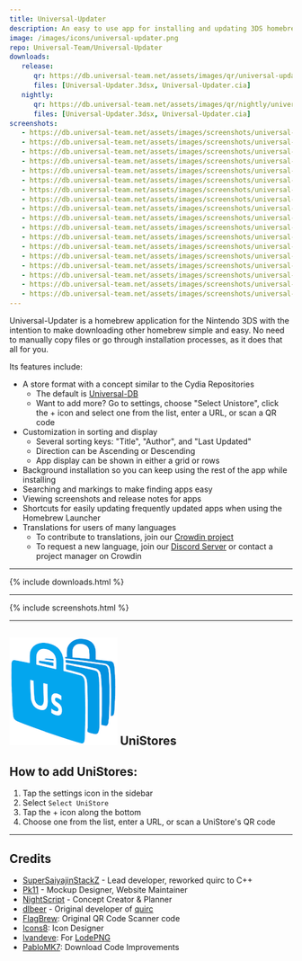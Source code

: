 ```yaml
---
title: Universal-Updater
description: An easy to use app for installing and updating 3DS homebrew
image: /images/icons/universal-updater.png
repo: Universal-Team/Universal-Updater
downloads:
   release:
      qr: https://db.universal-team.net/assets/images/qr/universal-updater-cia.png
      files: [Universal-Updater.3dsx, Universal-Updater.cia]
   nightly:
      qr: https://db.universal-team.net/assets/images/qr/nightly/universal-updater-cia.png
      files: [Universal-Updater.3dsx, Universal-Updater.cia]
screenshots:
   - https://db.universal-team.net/assets/images/screenshots/universal-updater/entry-info.png
   - https://db.universal-team.net/assets/images/screenshots/universal-updater/download-list.png
   - https://db.universal-team.net/assets/images/screenshots/universal-updater/queue-menu.png
   - https://db.universal-team.net/assets/images/screenshots/universal-updater/search-menu.png
   - https://db.universal-team.net/assets/images/screenshots/universal-updater/sort-menu.png
   - https://db.universal-team.net/assets/images/screenshots/universal-updater/settings-menu.png
   - https://db.universal-team.net/assets/images/screenshots/universal-updater/mark-menu.png
   - https://db.universal-team.net/assets/images/screenshots/universal-updater/screenshot.png
   - https://db.universal-team.net/assets/images/screenshots/universal-updater/release-notes.png
   - https://db.universal-team.net/assets/images/screenshots/universal-updater/list-style.png
   - https://db.universal-team.net/assets/images/screenshots/universal-updater/language-selection.png
   - https://db.universal-team.net/assets/images/screenshots/universal-updater/store-selection.png
   - https://db.universal-team.net/assets/images/screenshots/universal-updater/recommended-unistores.png
   - https://db.universal-team.net/assets/images/screenshots/universal-updater/auto-update-settings.png
   - https://db.universal-team.net/assets/images/screenshots/universal-updater/gui-settings.png
   - https://db.universal-team.net/assets/images/screenshots/universal-updater/directory-settings.png
   - https://db.universal-team.net/assets/images/screenshots/universal-updater/directory-selection.png
   - https://db.universal-team.net/assets/images/screenshots/universal-updater/credits.png
---
```


Universal-Updater is a homebrew application for the Nintendo 3DS with the intention to make downloading other homebrew simple and easy. No need to manually copy files or go through installation processes, as it does that all for you.

Its features include:
- A store format with a concept similar to the Cydia Repositories
   - The default is [Universal-DB](https://db.universal-team.net)
   - Want to add more? Go to settings, choose "Select Unistore", click the + icon and select one from the list, enter a URL, or scan a QR code
- Customization in sorting and display
   - Several sorting keys: "Title", "Author", and "Last Updated"
   - Direction can be Ascending or Descending
   - App display can be shown in either a grid or rows
- Background installation so you can keep using the rest of the app while installing
- Searching and markings to make finding apps easy
- Viewing screenshots and release notes for apps
- Shortcuts for easily updating frequently updated apps when using the Homebrew Launcher
- Translations for users of many languages
   - To contribute to translations, join our [Crowdin project](https://crwd.in/universal-updater)
   - To request a new language, join our [Discord Server](/discord) or contact a project manager on Crowdin

----

{% include downloads.html %}

----

{% include screenshots.html %}

----

## ![UniStore logo](/images/icons/unistore.png) UniStores
<div class="row">
	<div class="col-sm-4">
		<h2>How to add UniStores:</h2>
	</div>
	<div class="col-sm-8">
		<ol>
			<li>Tap the settings icon in the sidebar</li>
			<li>Select <code>Select UniStore</code></li>
			<li>Tap the + icon along the bottom</li>
			<li>Choose one from the list, enter a URL, or scan a UniStore's QR code</li>
		</ol>
	</div>
</div>

----

## Credits
- [SuperSaiyajinStackZ](https://github.com/SuperSaiyajinStackZ) - Lead developer, reworked quirc to C++
- [Pk11](https://github.com/Epicpkmn11) - Mockup Designer, Website Maintainer
- [NightScript](https://github.com/NightYoshi370) - Concept Creator & Planner
- [dlbeer](https://github.com/dlbeer) - Original developer of [quirc](https://github.com/dlbeer/quirc)
- [FlagBrew](https://github.com/FlagBrew): Original QR Code Scanner code
- [Icons8](https://icons8.com/): Icon Designer
- [lvandeve](https://github.com/lvandeve): For [LodePNG](https://github.com/lvandeve/lodepng)
- [PabloMK7](https://github.com/mariohackandglitch): Download Code Improvements
